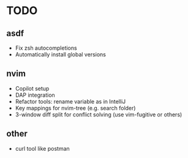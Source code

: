# TODO

## asdf
- Fix zsh autocompletions
- Automatically install global versions

## nvim
- Copilot setup
- DAP integration
- Refactor tools: rename variable as in IntelliJ
- Key mappings for nvim-tree (e.g. search folder)
- 3-window diff split for conflict solving (use vim-fugitive or others)

## other
- curl tool like postman
